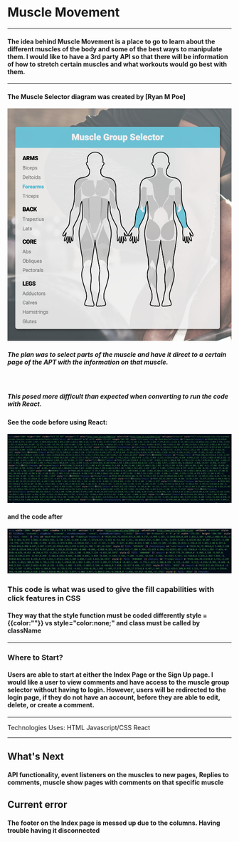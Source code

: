 # Muscle Movement
---------------

#### The idea behind Muscle Movement is a place to go to learn about the different muscles of the body and some of the best ways to manipulate them. I would like to have a 3rd party API so that there will be information of how to stretch certain muscles and what workouts would go best with them.
----------------

#### The Muscle Selector diagram was created by [Ryan M Poe] 
![](/images/Muscle%20Group%20Selector.png)

##### The plan was to select parts of the muscle and have it direct to a certain page of the APT with the information on that muscle.
![]()

##### This posed more difficult than expected when converting to run the code with React. 

#### See the code before using React: 
![](/images/Muscle%20Fill.png)

#### and the code after
![](/images/React%20Body%20Code.png)

### This code is what was used to give the fill capabilities with click features in CSS

#### They way that the style function must be coded differently style = {{color:""}} vs style="color:none;" and class must be called by className
----------------

### Where to Start?

#### Users are able to start at either the Index Page or the Sign Up page. I would like a user to view comments and have access to the muscle group selector without having to login. However, users will be redirected to the login page, if they do not have an account, before they are able to edit, delete, or create a comment. 

----------------
Technologies Uses: 
HTML
Javascript/CSS
React

-----------------
## What's Next
#### API functionality, event listeners on the muscles to new pages, Replies to comments, muscle show pages with comments on that specific muscle

## Current error
#### The footer on the Index page is messed up due to the columns. Having trouble having it disconnected